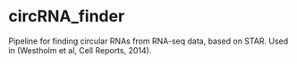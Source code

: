 circRNA_finder
==============

Pipeline for finding circular RNAs from RNA-seq data, based on STAR. Used in (Westholm et al, Cell Reports, 2014).

